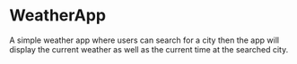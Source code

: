 # WeatherApp
A simple weather app where users can search for a city then the app will display the current weather as well as the current time at the searched city.